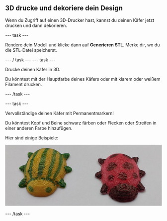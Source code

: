 ## 3D drucke und dekoriere dein Design

Wenn du Zugriff auf einen 3D-Drucker hast, kannst du deinen Käfer jetzt drucken und dann dekorieren.

--- task ---

Rendere dein Modell und klicke dann auf **Generieren STL**. Merke dir, wo du die STL-Datei speicherst.

--- / task --- --- task ---

Drucke deinen Käfer in 3D.

Du könntest mit der Hauptfarbe deines Käfers oder mit klarem oder weißem Filament drucken.

--- /task ---

--- task ---

Vervollständige deinen Käfer mit Permanentmarkern!

Du könntest Kopf und Beine schwarz färben oder Flecken oder Streifen in einer anderen Farbe hinzufügen.

Hier sind einige Beispiele:

![Screenshot](images/bug-decorated.png)

--- /task ---

 




  
